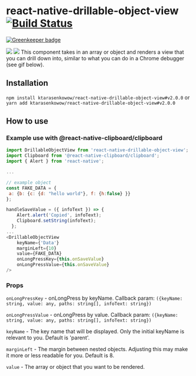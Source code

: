 # react-native-drillable-object-view [![Build Status](https://travis-ci.org/newtonry/react-native-drillable-object-view.svg?branch=master)](https://travis-ci.org/newtonry/react-native-drillable-object-view)

[![Greenkeeper badge](https://badges.greenkeeper.io/newtonry/react-native-drillable-object-view.svg)](https://greenkeeper.io/)

![](https://github.com/ktarasenkowow/react-native-drillable-object-view/example/data.png)
![](https://github.com/ktarasenkowow/react-native-drillable-object-view/example/copied.png)
This component takes in an array or object and renders a view that you can drill down into, similar to what you can do in a Chrome debugger (see gif below).

## Installation
```npm install ktarasenkowow/react-native-drillable-object-view#v2.0.0``` or ```yarn add ktarasenkowow/react-native-drillable-object-view#v2.0.0```


## How to use

### Example use with @react-native-clipboard/clipboard
```js
import DrillableObjectView from 'react-native-drillable-object-view';
import Clipboard from '@react-native-clipboard/clipboard';
import { Alert } from 'react-native';

...

// example object
const FAKE_DATA = {
 a: {b: {c: {d: "hello world"}, f: {h:false} }}
};

handleSaveValue = ({ infoText }) => {
    Alert.alert('Copied', infoText);
    Clipboard.setString(infoText);
  };
...
<DrillableObjectView
    keyName={'Data'}
    marginLeft={10}
    value={FAKE_DATA}
    onLongPressKey={this.onSaveValue}
    onLongPressValue={this.onSaveValue}
/>
```
### Props

```onLongPressKey``` - onLongPress by keyName. Callback param: ```({keyName: string, value: any, paths: string[], infoText: string})```

```onLongPressValue``` - onLongPress by value. Callback param: ```({keyName: string, value: any, paths: string[], infoText: string})```

```keyName``` - The key name that will be displayed. Only the initial keyName is relevant to you. Default is 'parent'.

```marginLeft``` - The margin between nested objects. Adjusting this may make it more or less readable for you. Default is 8.

```value``` - The array or object that you want to be rendered.
